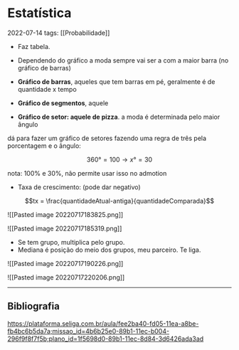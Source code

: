 # Estatística
2022-07-14
tags: [[Probabilidade]]

* Faz tabela.

* Dependendo do gráfico a moda sempre vai ser a com a maior barra (no gráfico de barras)

* **Gráfico de barras**, aqueles que tem barras em pé, geralmente é de quantidade x tempo
* **Gráfico de segmentos**, aquele 
* **Gráfico de setor: aquele de pizza**.  a moda é determinada pelo maior ângulo

dá para fazer um gráfico de setores fazendo uma regra de três pela porcentagem e o ângulo: 

$$360° =100 → x° = 30 $$

nota: 100% e 30%, não permite usar isso no admotion

* Taxa de crescimento: (pode dar negativo)

$$tx = \frac{quantidadeAtual-antiga}{quantidadeComparada}$$

![[Pasted image 20220717183825.png]]

![[Pasted image 20220717185319.png]]

* Se tem grupo, multiplica pelo grupo.
* Mediana é posição do meio dos grupos, meu parceiro. Te liga.

![[Pasted image 20220717190226.png]]


![[Pasted image 20220717220206.png]]


-----------------------------------------------
## Bibliografia

https://plataforma.seliga.com.br/aula/fee2ba40-fd05-11ea-a8be-fb4bc6b5da7a;missao_id=4b6b25e0-89b1-11ec-b004-296f9f8f7f5b;plano_id=1f5698d0-89b1-11ec-8d84-3d6426ada3ad
